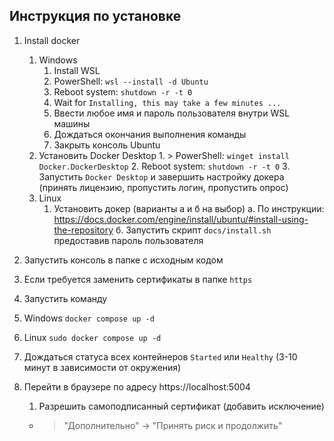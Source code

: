 
## Инструкция по установке

1. Install docker
    1. Windows
        1. Install WSL
          1. PowerShell: `wsl --install -d Ubuntu`
          2. Reboot system: `shutdown -r -t 0`
          3. Wait for `Installing, this may take a few minutes ...`
          4. Ввести любое имя и пароль пользователя внутри WSL машины
          5. Дождаться окончания выполнения команды
          6. Закрыть консоль Ubuntu
      2. Установить Docker Desktop 
        1. > PowerShell: `winget install Docker.DockerDesktop`
        2. Reboot system: `shutdown -r -t 0`
        3. Запустить `Docker Desktop` и завершить настройку докера (принять лицензию, пропустить логин, пропустить опрос)
    2. Linux
        1. Установить докер (варианты а и б на выбор)
          a. По инструкции: https://docs.docker.com/engine/install/ubuntu/#install-using-the-repository
          б. Запустить скрипт `docs/install.sh` предоставив пароль пользователя

2. Запустить консоль в папке с исходным кодом
3. Если требуется заменить сертификаты в папке `https`
4. Запустить команду
  1. Windows
    `docker compose up -d`
  2. Linux
    `sudo docker compose up -d`
5. Дождаться статуса всех контейнеров `Started` или `Healthy` (3-10 минут в зависимости от окружения)
6. Перейти в браузере по адресу https://localhost:5004
    1. Разрешить самоподписанный сертификат (добавить исключение)
    * > "Дополнительно" -> "Принять риск и продолжить"
    
